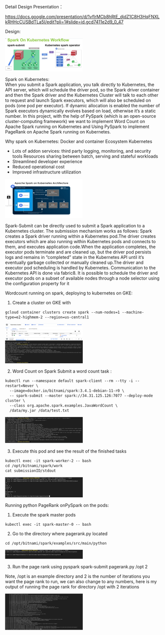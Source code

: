 Detail Design Presentation：

https://docs.google.com/presentation/d/1vflrMCb8hRtE_djdZ1C8H3HqFNXLkRHHcCUSBdTLa5I/edit?pli=1#slide=id.gcd7411e2d9_0_47

Design:

<img src="https://github.com/ceciliazhao1/cloudcomputing/blob/main/kubernetes/img/1.png" width=50% height =50%>

Spark on Kubernetes:  
When you submit a Spark application, you talk directly to Kubernetes, the API server, which will schedule the driver pod, so the Spark driver container and then the Spark driver and the Kubernetes Cluster will talk to each other to request and launch Spark executors, which will also be scheduled on pods (one pod per executor). If dynamic allocation is enabled the number of Spark executors dynamically evolves based on load, otherwise it’s a static number.
In this project, with the help of  PySpark (which is an open-source cluster-computing framework)  we want to  implement Word Count on Apache Spark running on Kubernetes and Using PySpark to implement PageRank on Apache Spark running on Kubernetes.


Why spark on Kubernetes:
Docker and container Ecosystem 
Kubernetes
- Lots of addon services: third party logging, monitoring, and security tools
Resources sharing between batch, serving and stateful workloads
- Streamlined developer experience 
- Reduced operational cost 
- Improved infrastructure utilization

<img src="https://github.com/ceciliazhao1/cloudcomputing/blob/main/kubernetes/img/3.png" width=50% height =50%>

Spark-Submit can be directly used to submit a Spark application to a Kubernetes cluster. The submission mechanism works as follows: Spark creates a Spark driver running within a Kubernetes pod.The driver creates executors which are also running within Kubernetes pods and connects to them, and executes application code.When the application completes, the executor pods terminate and are cleaned up, but the driver pod persists logs and remains in “completed” state in the Kubernetes API until it’s eventually garbage collected or manually cleaned up.The driver and executor pod scheduling is handled by Kubernetes. Communication to the Kubernetes API is done via fabric8. It is possible to schedule the driver and executor pods on a subset of available nodes through a node selector using the configuration property for it


Wordcount running on spark, deploying to kubernetes on GKE:
1. Create a cluster on GKE with
```
gcloud container clusters create spark --num-nodes=1 --machine-type=e2-highmem-2 --region=us-central1
```
<img src="https://github.com/ceciliazhao1/cloudcomputing/blob/main/kubernetes/img/4.png" width=50% height =50%>

2. Word Count on Spark
Submit a word count task :
```
kubectl run --namespace default spark-client --rm --tty -i --restart=Never \
  --image=docker.io/bitnami/spark:3.4.1-debian-11-r0 \
  -- spark-submit --master spark://34.31.125.126:7077 --deploy-mode cluster \
  --class org.apache.spark.examples.JavaWordCount \
  /data/my.jar /data/test.txt
```
<img src="https://github.com/ceciliazhao1/cloudcomputing/blob/main/kubernetes/img/5.png" width=50% height =50%>

3. Execute this pod and see the result of the finished tasks
```
kubectl exec -it spark-worker-2 -- bash
cd /opt/bitnami/spark/work
cat submissionID/stdout
```
<img src="https://github.com/ceciliazhao1/cloudcomputing/blob/main/kubernetes/img/6.png" width=50% height =50%>


Running python PageRank onPySpark on the pods:

1. Execute the spark master pods
```
kubectl exec -it spark-master-0 -- bash
```

2. Go to the directory where pagerank.py located
```
cd /opt/bitnami/spark/examples/src/main/python
```
<img src="https://github.com/ceciliazhao1/cloudcomputing/blob/main/kubernetes/img/7.png" width=50% height =50%>

3. Run the page rank using pyspark
spark-submit pagerank.py /opt 2

Note, /opt is an example directory and 2 is the number of iterations you want the page rank to run, we can also change to any numbers, here is my output of running the page rank for directory /opt with 2 iterations

<img src="https://github.com/ceciliazhao1/cloudcomputing/blob/main/kubernetes/img/8.png" width=50% height =50%>






